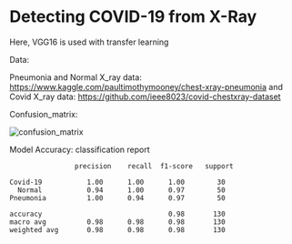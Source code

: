 # Detecting COVID-19 from X-Ray

Here, VGG16 is used with transfer learning


Data:

Pneumonia and Normal X_ray data: https://www.kaggle.com/paultimothymooney/chest-xray-pneumonia and
Covid X_ray data: https://github.com/ieee8023/covid-chestxray-dataset


Confusion_matrix:

![confusion_matrix](https://user-images.githubusercontent.com/68200424/87255856-fb224400-c4ab-11ea-8776-a8c761a5853a.png)

Model Accuracy:
classification report

                    precision    recall  f1-score   support

    Covid-19           1.00      1.00      1.00        30
      Normal           0.94      1.00      0.97        50
    Pneumonia          1.00      0.94      0.97        50

    accuracy                               0.98       130
    macro avg          0.98      0.98      0.98       130
    weighted avg       0.98      0.98      0.98       130

